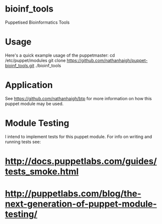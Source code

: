 bioinf_tools
===================

Puppetised Bioinformatics Tools

Usage
=====

Here's a quick example usage of the puppetmaster:
    cd /etc/puppet/modules
    git clone https://github.com/nathanhaigh/puppet-bioinf_tools.git ./bioinf_tools

Application
===========
See https://github.com/nathanhaigh/btp for more information on how this puppet module may be used.

Module Testing
==============
I intend to implement tests for this puppet module. For info on writing and running tests see:
# http://docs.puppetlabs.com/guides/tests_smoke.html
# http://puppetlabs.com/blog/the-next-generation-of-puppet-module-testing/
